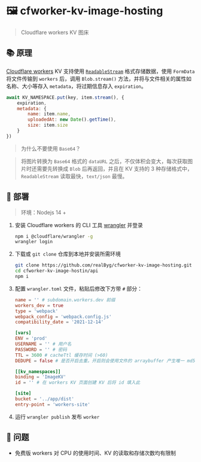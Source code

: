# 🖼️ cfworker-kv-image-hosting

> Cloudflare workers KV 图床

## 📚 原理

[Cloudflare workers](https://developers.cloudflare.com/workers/) KV 支持使用 [`ReadableStream`](https://developer.mozilla.org/en-US/docs/Web/API/ReadableStream) 格式存储数据，使用 `FormData` 将文件传输到 `workers` 后，调用 `Blob.stream()` 方法，并将与文件相关的属性如名称、大小等存入 `metadata`，将过期信息存入 `expiration`。

```javascript
await KV_NAMESPACE.put(key, item.stream(), {
	expiration,
	metadata: {
		name: item.name,
		uploadedAt: new Date().getTime(),
		size: item.size
	}
})
```

> 为什么不要使用 `Base64`？

> 将图片转换为 `Base64` 格式的 `dataURL` 之后，不仅体积会变大，每次获取图片时还需要先转换成 `Blob` 后再返回，并且在 KV 支持的 3 种存储格式中，`ReadableStream` 读取最快，`text/json` 最慢。

## 🏃 部署

> 环境：Nodejs 14 +

1. 安装 Cloudflare workers 的 CLI 工具 [wrangler](https://developers.cloudflare.com/workers/cli-wrangler/install-update) 并登录

    ```bash
    npm i @cloudflare/wrangler -g
    wrangler login
    ```

2. 下载或 `git clone` 仓库到本地并安装所需环境

    ```bash
    git clone https://github.com/realByg/cfworker-kv-image-hosting.git
    cd cfworker-kv-image-hostin/api
    npm i
    ```

3. 配置 `wrangler.toml` 文件，粘贴后修改下方带 `#` 部分：

    ```toml
    name = '' # subdomain.workers.dev 前缀
    workers_dev = true
    type = 'webpack'
    webpack_config = 'webpack.config.js'
    compatibility_date = '2021-12-14'

    [vars]
    ENV = 'prod'
    USERNAME = '' # 用户名
    PASSWORD = '' # 密码
    TTL = 3600 # cacheTtl 缓存时间 (>60)
    DEDUPE = false # 是否开启去重。开启则会使用文件的 arraybuffer 产生唯一 md5 并取前 8 位作为 id 覆盖原来的内容，会增加 CPU 消耗；不开启则会使用随机 8 位字符作为 id

    [[kv_namespaces]]
    binding = 'ImageKV'
    id = '' # 在 workers KV 页面创建 KV 后将 id 填入此

    [site]
    bucket = '../app/dist'
    entry-point = 'workers-site'
    ```

4. 运行 `wrangler publish` 发布 `worker`

## 🥞 问题

-   免费版 workers 对 CPU 的使用时间、KV 的读取和存储次数均有限制

